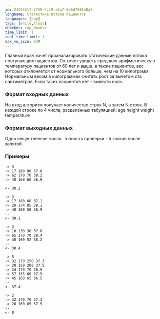 ```yaml
---
id: 24255517-2759-4c19-a5a7-5e6d7888d8a7
longname: Статистика потока пациентов
languages: [cpp]
tags: [while,float]
checker: cmp_double
time_limit: 1
real_time_limit: 1
max_vm_size: 64M
---
```


Главный врач хочет проанализировать статические данные потока поступающих пациентов.
Он хочет увидеть среднюю арифметическую температуру пациентов от 60 лет и выше, а также пациентов, вес которых отклоняется от нормального больше, чем на 10 килограмм. Нормальным весом в килограммах считать рост за вычетом ста сантиметров. Если таких пациентов нет - вывести ноль.

### Формат входных данных

На вход алгоритм получает количество строк N, а затем N строк.
В каждой строке по 4 числа, разделённых табуляцией: age height weight temperature

### Формат выходных данных

Одно вещественное число. Точность проверки - 5 знаков после запятой.


### Примеры

```
-> 3
-> 17 180 90 37.6
-> 62 170 70 38.2
-> 40 160 60 36.9
--
<- 38.2
```

```
-> 3
-> 17 180 60 37.1
-> 29 174 85 39.1
-> 40 160 50 36.9
--
<- 38.1
```

```
-> 3
-> 10 130 30 37.6
-> 65 170 70 38.4
-> 40 160 52 38.2
--
<- 38.4
```

```
-> 5
-> 32 170 250 37.3
-> 20 150 200 37.5
-> 34 170 70 38.9
-> 57 155 60 37.5
-> 45 160 65 36.5
--
<- 37.4
```

```
-> 2
-> 32 170 70 37.3
-> 20 160 65 37.5
--
<- 0
```

